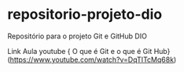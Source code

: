 # repositorio-projeto-dio
Repositório para o projeto Git e GitHub DIO

Link Aula youtube
{ O que é Git e o que é Git Hub} (https://www.youtube.com/watch?v=DqTITcMq68k)
